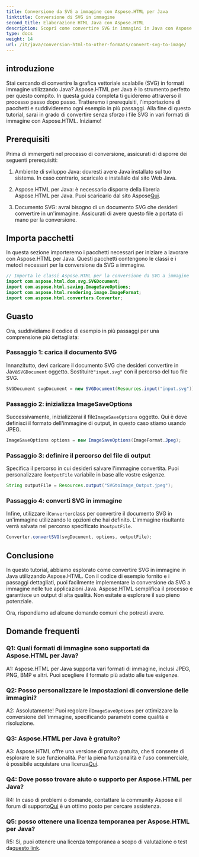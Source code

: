 ```yaml
---
title: Conversione da SVG a immagine con Aspose.HTML per Java
linktitle: Conversione di SVG in immagine
second_title: Elaborazione HTML Java con Aspose.HTML
description: Scopri come convertire SVG in immagini in Java con Aspose.HTML. Guida completa per risultati di alta qualità.
type: docs
weight: 14
url: /it/java/conversion-html-to-other-formats/convert-svg-to-image/
---
```

## introduzione

Stai cercando di convertire la grafica vettoriale scalabile (SVG) in formati immagine utilizzando Java? Aspose.HTML per Java è lo strumento perfetto per questo compito. In questa guida completa ti guideremo attraverso il processo passo dopo passo. Tratteremo i prerequisiti, l'importazione di pacchetti e suddivideremo ogni esempio in più passaggi. Alla fine di questo tutorial, sarai in grado di convertire senza sforzo i file SVG in vari formati di immagine con Aspose.HTML. Iniziamo!

## Prerequisiti

Prima di immergerti nel processo di conversione, assicurati di disporre dei seguenti prerequisiti:

1. Ambiente di sviluppo Java: dovresti avere Java installato sul tuo sistema. In caso contrario, scaricalo e installalo dal sito Web Java.

2.  Aspose.HTML per Java: è necessario disporre della libreria Aspose.HTML per Java. Puoi scaricarlo dal sito Aspose[Qui](https://releases.aspose.com/html/java/).

3. Documento SVG: avrai bisogno di un documento SVG che desideri convertire in un'immagine. Assicurati di avere questo file a portata di mano per la conversione.

## Importa pacchetti

In questa sezione importeremo i pacchetti necessari per iniziare a lavorare con Aspose.HTML per Java. Questi pacchetti contengono le classi e i metodi necessari per la conversione da SVG a immagine.

```java
// Importa le classi Aspose.HTML per la conversione da SVG a immagine
import com.aspose.html.dom.svg.SVGDocument;
import com.aspose.html.saving.ImageSaveOptions;
import com.aspose.html.rendering.image.ImageFormat;
import com.aspose.html.converters.Converter;
```

## Guasto 

Ora, suddividiamo il codice di esempio in più passaggi per una comprensione più dettagliata:

### Passaggio 1: carica il documento SVG

 Innanzitutto, devi caricare il documento SVG che desideri convertire in Java`SVGDocument` oggetto. Sostituire`"input.svg"` con il percorso del tuo file SVG.

```java
SVGDocument svgDocument = new SVGDocument(Resources.input("input.svg"));
```

### Passaggio 2: inizializza ImageSaveOptions

 Successivamente, inizializzerai il file`ImageSaveOptions` oggetto. Qui è dove definisci il formato dell'immagine di output, in questo caso stiamo usando JPEG.

```java
ImageSaveOptions options = new ImageSaveOptions(ImageFormat.Jpeg);
```

### Passaggio 3: definire il percorso del file di output

 Specifica il percorso in cui desideri salvare l'immagine convertita. Puoi personalizzare il`outputFile` variabile in base alle vostre esigenze.

```java
String outputFile = Resources.output("SVGtoImage_Output.jpeg");
```

### Passaggio 4: converti SVG in immagine

 Infine, utilizzare il`Converter`class per convertire il documento SVG in un'immagine utilizzando le opzioni che hai definito. L'immagine risultante verrà salvata nel percorso specificato in`outputFile`.

```java
Converter.convertSVG(svgDocument, options, outputFile);
```

## Conclusione

In questo tutorial, abbiamo esplorato come convertire SVG in immagine in Java utilizzando Aspose.HTML. Con il codice di esempio fornito e i passaggi dettagliati, puoi facilmente implementare la conversione da SVG a immagine nelle tue applicazioni Java. Aspose.HTML semplifica il processo e garantisce un output di alta qualità. Non esitate a esplorare il suo pieno potenziale.

Ora, rispondiamo ad alcune domande comuni che potresti avere.

## Domande frequenti

### Q1: Quali formati di immagine sono supportati da Aspose.HTML per Java?

A1: Aspose.HTML per Java supporta vari formati di immagine, inclusi JPEG, PNG, BMP e altri. Puoi scegliere il formato più adatto alle tue esigenze.

### Q2: Posso personalizzare le impostazioni di conversione delle immagini?

 A2: Assolutamente! Puoi regolare il`ImageSaveOptions` per ottimizzare la conversione dell'immagine, specificando parametri come qualità e risoluzione.

### Q3: Aspose.HTML per Java è gratuito?

A3: Aspose.HTML offre una versione di prova gratuita, che ti consente di esplorare le sue funzionalità. Per la piena funzionalità e l'uso commerciale, è possibile acquistare una licenza[Qui](https://purchase.aspose.com/buy).

### Q4: Dove posso trovare aiuto o supporto per Aspose.HTML per Java?

 R4: In caso di problemi o domande, contattare la community Aspose e il forum di supporto[Qui](https://forum.aspose.com/) è un ottimo posto per cercare assistenza.

### Q5: posso ottenere una licenza temporanea per Aspose.HTML per Java?

 R5: Sì, puoi ottenere una licenza temporanea a scopo di valutazione o test da[questo link](https://purchase.aspose.com/temporary-license/).